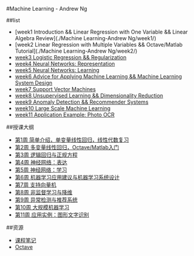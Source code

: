 #Machine Learning - Andrew Ng



##list
- [week1  Introduction && Linear Regression with One Variable && Linear Algebra Review](./Machine Learning-Andrew Ng/week1/)
- [week2  Linear Regression with Multiple Variables && Octave/Matlab Tutorial](./Machine Learning-Andrew Ng/week2/)
- [week3  Logistic Regression && Regularization](week3)
- [week4  Neural Networks: Representation](week4)
- [week5  Neural Networks: Learning](week5)
- [week6  Advice for Applying Machine Learning && Machine Learning System Design](week6)
- [week7  Support Vector Machines](week7)
- [week8  Unsupervised Learning && Dimensionality Reduction](week8)
- [week9  Anomaly Detection && Recommender Systems](week9)
- [week10  Large Scale Machine Learning](week10)
- [week11  Application Example: Photo OCR](week11)



##授课大纲
- [第1周 简单介绍，单变量线性回归，线性代数复习](week1/)
- [第2周 多变量线性回归，Octave/Matlab入门](week2/)
- [第3周 逻辑回归与正规方程](week3/)
- [第4周 神经网络：表达](week4/)
- [第5周 神经网络：学习](week5/)
- [第6周 机器学习应用建议与机器学习系统设计](week6/)
- [第7周 支持向量机](week7/)
- [第8周 非监督学习与降维](week8/)
- [第9周 异常检测与推荐系统](week9/)
- [第10周 大规模机器学习](week10/)
- [第11周 应用实例：图形文字识别](week10/)


##资源
- [课程笔记](note/)
- [Octave](Octave/)

